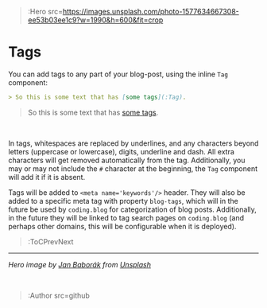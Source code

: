 > :Hero src=https://images.unsplash.com/photo-1577634667308-ee53b03ee1c9?w=1990&h=600&fit=crop

# Tags

You can add tags to any part of your blog-post, using the inline `Tag` component:

```md
> So this is some text that has [some tags](:Tag).
```

> So this is some text that has [some tags](:Tag).

<br>

In tags, whitespaces are replaced by underlines, and any characters beyond letters (uppercase or lowercase),
digits, underline and dash. All extra characters will get removed automatically from the tag. Additionally,
you may or may not include the `#` character at the beginning, the `Tag` component will add it if it is absent.

Tags will be added to `<meta name='keywords'/>` header. They will also be added to a specific
meta tag with property `blog-tags`, which will in the future be used by `coding.blog` for categorization of blog posts.
Additionally, in the future they will be linked to tag search pages on `coding.blog` (and perhaps other domains,
this will be configurable when it is deployed).


> :ToCPrevNext

---

_Hero image by [Jan Baborák](https://unsplash.com/@one_more_jan) from [Unsplash](https://unsplash.com)_

<br>

> :Author src=github